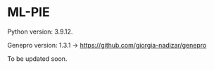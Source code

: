 # ML-PIE

Python version: 3.9.12.

Genepro version: 1.3.1 -> https://github.com/giorgia-nadizar/genepro

To be updated soon.
